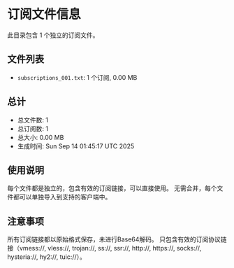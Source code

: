 # 订阅文件信息

此目录包含 1 个独立的订阅文件。

## 文件列表

- `subscriptions_001.txt`: 1 个订阅, 0.00 MB

## 总计
- 总文件数: 1
- 总订阅数: 1
- 总大小: 0.00 MB
- 生成时间: Sun Sep 14 01:45:17 UTC 2025

## 使用说明
每个文件都是独立的，包含有效的订阅链接，可以直接使用。
无需合并，每个文件都可以单独导入到支持的客户端中。

## 注意事项
所有订阅链接都以原始格式保存，未进行Base64解码。
只包含有效的订阅协议链接（vmess://, vless://, trojan://, ss://, ssr://, http://, https://, socks://, hysteria://, hy2://, tuic://）。
